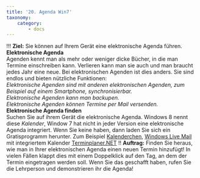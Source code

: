 ```yaml
---
title: '20. Agenda Win7'
taxonomy:
    category:
        - docs
---
```


!!! **Ziel:** Sie können auf Ihrem Gerät eine elektronische Agenda führen.
**Elektronische Agenda**<br>
Agenden kennt man als mehr oder weniger dicke Bücher, in die man Termine einschreiben kann. Verlieren kann man sie auch und man braucht jedes Jahr eine neue. Bei elektronischen Agenden ist dies anders. Sie sind endlos und bieten nützliche Funktionen:<br>
*Elektronische Agenden sind mit anderen elektronischen Agenden, zum Beispiel auf einem Smartphone, synchronisierbar.*<br>
*Elektronische Agenden kann man backupen.*<br>
*Elektronische Agenden können Termine per Mail versenden.*<br>
**Elektronische Agenda finden**<br>
Suchen Sie auf ihrem Gerät die elektronische Agenda. Windows 8 nennt diese *Kalender*, Window 7 hat nicht in jeder Version eine elektronische Agenda integriert. Wenn Sie keine haben, dann laden Sie sich ein Gratisprogramm herunter. Zum Beispiel
[Kalenderchen](http://www.kalenderchen.de/download.php),
[Windows Live Mail](www.chip.de/downloads/Windows-Live-Mail-2012-Nachfolger-von-Out…) mit integriertem Kalender
[Terminplaner.NET](http://www.computerbild.de/download/Terminplaner-.NET-3277367.htm)
!! **Auftrag:** Finden Sie heraus, wie man in Ihrer elektronischen Agenda einen neuen Termin hinzufügt! In vielen Fällen klappt dies mit einem Doppelklick auf den Tag, an dem der Termin eingetragen werden soll. Wenn Sie das geschafft haben, rufen Sie die Lehrperson und demonstrieren ihr die Agenda!<br>